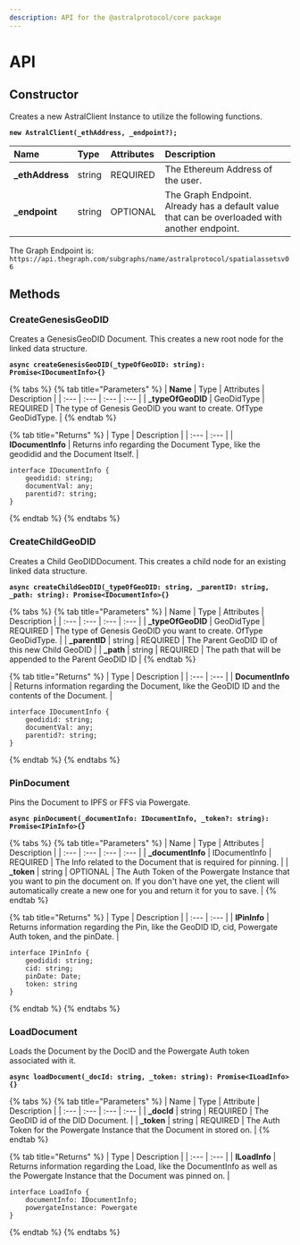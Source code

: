 ```yaml
---
description: API for the @astralprotocol/core package
---
```


# API

## Constructor

Creates a new AstralClient Instance to utilize the following functions.

**`new AstralClient(_ethAddress, _endpoint?);`**

| Name | Type | Attributes | Description |
| :--- | :--- | :--- | :--- |
| **\_ethAddress** | string | REQUIRED | The Ethereum Address of the user. |
| **\_endpoint**  | string | OPTIONAL | The Graph Endpoint. Already has a default value that can be overloaded with another endpoint. |

The Graph Endpoint is:    
`https://api.thegraph.com/subgraphs/name/astralprotocol/spatialassetsv06`

## Methods 

### **CreateGenesisGeoDID**

Creates a GenesisGeoDID Document. This creates a new root node for the linked data structure.

**`async createGenesisGeoDID(_typeOfGeoDID: string): Promise<IDocumentInfo>{}`**

{% tabs %}
{% tab title="Parameters" %}
| **Name** | Type  | Attributes | Description |
| :--- | :--- | :--- | :--- |
| **\_typeOfGeoDID** | GeoDidType | REQUIRED | The type of Genesis GeoDID you want to create. OfType GeoDidType. |
{% endtab %}

{% tab title="Returns" %}
| Type | Description |
| :--- | :--- |
| **IDocumentInfo** | Returns info regarding the Document Type, like the geodidid and the Document Itself.  |

```text
interface IDocumentInfo {
    geodidid: string;
    documentVal: any;
    parentid?: string;
}
```
{% endtab %}
{% endtabs %}

### **CreateChildGeoDID** 

Creates a Child GeoDIDDocument. This creates a child node for an existing linked data structure.

**`async createChildGeoDID(_typeOfGeoDID: string, _parentID: string, _path: string): Promise<IDocumentInfo>{}`**

{% tabs %}
{% tab title="Parameters" %}
| Name | Type | Attributes | Description |
| :--- | :--- | :--- | :--- |
| **\_typeOfGeoDID** | GeoDidType | REQUIRED | The type of Genesis GeoDID you want to create. OfType GeoDidType. |
| **\_parentID** | string  | REQUIRED | The Parent GeoDID ID of this new Child GeoDID |
| **\_path** | string | REQUIRED | The path that will be appended to the Parent GeoDID ID |
{% endtab %}

{% tab title="Returns" %}
| Type | Description |
| :--- | :--- |
| **DocumentInfo** | Returns information regarding the Document, like the GeoDID ID and the contents of the Document. |

```text
interface IDocumentInfo {
    geodidid: string;
    documentVal: any;
    parentid?: string;
}
```
{% endtab %}
{% endtabs %}

### **PinDocument**

Pins the Document to IPFS or FFS via Powergate.

**`async pinDocument(_documentInfo: IDocumentInfo, _token?: string): Promise<IPinInfo>{}`**

{% tabs %}
{% tab title="Parameters" %}
| Name | Type | Attributes | Description |
| :--- | :--- | :--- | :--- |
| **\_documentInfo** | IDocumentInfo | REQUIRED | The Info related to the Document that is required for pinning.  |
| **\_token** | string | OPTIONAL | The Auth Token of the Powergate Instance that you want to pin the document on. If you don't have one yet, the client will automatically create a new one for you and return it for you to save. |
{% endtab %}

{% tab title="Returns" %}
| Type | Description |
| :--- | :--- |
| **IPinInfo** | Returns information regarding the Pin, like the GeoDID ID, cid, Powergate Auth token, and the pinDate. |

```text
interface IPinInfo {
    geodidid: string;
    cid: string;
    pinDate: Date;
    token: string
} 
```
{% endtab %}
{% endtabs %}

### **LoadDocument**

Loads the Document by the DocID and the Powergate Auth token associated with it.

**`async loadDocument(_docId: string, _token: string): Promise<ILoadInfo>{}`**

{% tabs %}
{% tab title="Parameters" %}
| Name | Type | Attribute | Description |
| :--- | :--- | :--- | :--- |
| **\_docId** | string | REQUIRED | The GeoDID id of the DID Document. |
| **\_token** | string | REQUIRED | The Auth Token for the Powergate Instance that the Document in stored on.  |
{% endtab %}

{% tab title="Returns" %}
| Type | Description |
| :--- | :--- |
| **ILoadInfo** | Returns information regarding the Load, like the DocumentInfo as well as the Powergate Instance that the Document was pinned on. |

```text
interface LoadInfo {
    documentInfo: IDocumentInfo;
    powergateInstance: Powergate 
}
```
{% endtab %}
{% endtabs %}



